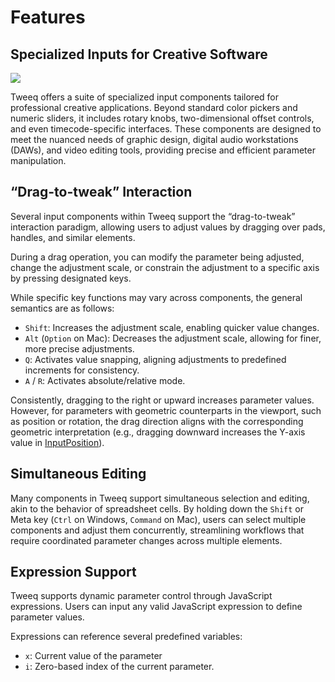 <MultiSelectPopup />

# Features

## Specialized Inputs for Creative Software

![](/assets/components_list.webp)

Tweeq offers a suite of specialized input components tailored for professional creative applications. Beyond standard color pickers and numeric sliders, it includes rotary knobs, two-dimensional offset controls, and even timecode-specific interfaces. These components are designed to meet the nuanced needs of graphic design, digital audio workstations (DAWs), and video editing tools, providing precise and efficient parameter manipulation.

## “Drag-to-tweak” Interaction

Several input components within Tweeq support the “drag-to-tweak” interaction paradigm, allowing users to adjust values by dragging over pads, handles, and similar elements.

During a drag operation, you can modify the parameter being adjusted, change the adjustment scale, or constrain the adjustment to a specific axis by pressing designated keys.

While specific key functions may vary across components, the general semantics are as follows:

- `Shift`: Increases the adjustment scale, enabling quicker value changes.
- `Alt` (`Option` on Mac): Decreases the adjustment scale, allowing for finer, more precise adjustments.
- `Q`: Activates value snapping, aligning adjustments to predefined increments for consistency.
- `A` / `R`: Activates absolute/relative mode.

Consistently, dragging to the right or upward increases parameter values. However, for parameters with geometric counterparts in the viewport, such as position or rotation, the drag direction aligns with the corresponding geometric interpretation (e.g., dragging downward increases the Y-axis value in [InputPosition](components#inputposition)).

## Simultaneous Editing

Many components in Tweeq support simultaneous selection and editing, akin to the behavior of spreadsheet cells. By holding down the `Shift` or Meta key (`Ctrl` on Windows, `Command` on Mac), users can select multiple components and adjust them concurrently, streamlining workflows that require coordinated parameter changes across multiple elements.

## Expression Support

Tweeq supports dynamic parameter control through JavaScript expressions. Users can input any valid JavaScript expression to define parameter values.

Expressions can reference several predefined variables:

- `x`: Current value of the parameter
- `i`: Zero-based index of the current parameter.

